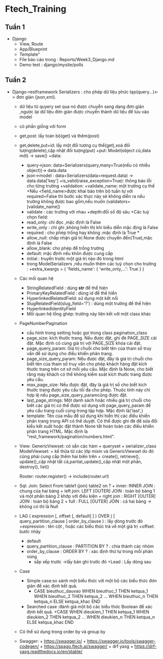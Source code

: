 # Ftech_Training
## Tuần 1
 * Django
   * View, Route
   * App/Blueprint
   * Template"
   * File báo cáo trong : Reports/Week3_Django.md
   * Demo test : django/mysite/polls
## Tuần 2 
* Django-restframework
		Serializers : cho phép dữ liệu phức tạp(query...)<-> đơn giản (json,xml).
    + dữ liệu từ quyery set qua nó được chuyển sang dạng đơn giản ,ngược lại dữ liệu 
đơn giản được chuyển thành dữ liệu để lưu vào model
    + có phần giống với form
    + get,post: lấy toàn bộ(get) và thêm(post)
    + get,delete,put+id: lấy một đối tượng cụ thể(get),xoá đối tượng(delete),cập nhật đối tượng(put)
        +put: Model(object cũ,data mới) -> save()
    +data:
        + query->json: data=Serializers(query,many=True(nếu có nhiều object))-> data.data
        + json->model : data=Serializers(data=request.data) -> data.data['key']
    +is_valid(raise_exception=True): thông báo lỗi cho từng trường 
    +validation:
        +validate_name: một trường cụ thể
            +Nếu  <field_name>được khai báo trên bộ tuần tự với required=False thì bước xác thực này sẽ không diễn ra nếu trường không được bao gồm,nếu muốn (validators=[validate_name])
        + validate : các trường với nhau
    +depth:đối số độ sâu
    +Các tuỳ  chọn field:
        + read_only: chỉ đọc ,mặc định là False
        + write_only : chỉ ghi ,không hiển thị khi biểu diễn mặc địng là False
        + required : cho phép trống hay không :mặc định là True *
        + allow_null: chấp nhận giá trị None được chuyển đến(True),mặc định là False
        + allow_blank: cho phép để trống trường
        + default: mặc định nếu khôn được cung cấp
        + initial : truyền trước một giá trị nào đó trong html
        + trong ModelSerializers ,nếu muốn thêm các tuỳ chọn cho trường  :
            +extra_kwargs = {
            'fields_name': {
                'write_only,...': True
            }
            }

    + Các mối quan hệ
        + StringRelatedField : dùng __str__ để thể hiện
        + PrimaryKeyRelatedField : dùng id để thể hiển
        + HyperlinkedRelatedField: sử dụng một kết nối
        + SlugRelatedField(slug_field='?') : dùng một trường để thể hiện
        + HyperlinkedIdentityField
        + Mối quan hệ lồng ghép: trường này liên kết với một class khác


   + PageNumberPagination
        + cấu hình trong setting hoặc gọi trong class pagination_class
        + page_size:  kích thước trang. Nếu được đặt, ghi đè PAGE_SIZE cài đặt. Mặc định có cùng giá trị với PAGE_SIZE khóa cài đặt.
        + page_query_param: Giá trị chuỗi cho biết tên của tham số truy vấn để sử dụng cho điều khiển phân trang.
        + page_size_query_param: Nếu được đặt, đây là giá trị chuỗi cho biết tên của tham số truy vấn cho phép khách hàng đặt kích thước trang trên cơ sở mỗi yêu 	cầu. Mặc định là None, cho biết rằng máy khách có thể không kiểm soát kích thước trang được yêu cầu.
        + max_page_size: Nếu được đặt, đây là giá trị số cho biết kích thước trang được yêu cầu tối đa cho phép. Thuộc tính này chỉ hợp lệ nếu page_size_query_paramcũng được đặt.
        + last_page_strings: Một danh sách hoặc nhiều giá trị chuỗi cho biết các giá trị có thể được sử dụng với page_query_param để yêu cầu trang cuối cùng trong tập hợp. Mặc định là('last',)
        + template: Tên của mẫu để sử dụng khi hiển thị các điều khiển phân trang trong API có thể duyệt. Có thể được ghi đè để sửa đổi kiểu kết xuất hoặc đặt thành None tắt hoàn toàn các điều khiển phân trang HTML. Mặc định là "rest_framework/pagination/numbers.html".

    + View:
        GenericViewset: có sẵn các hàm 
            + queryset
            + serializer_class
        ModelViewset: 
            + kế thừa từ các lớp mixin và GenericViewset do đó cũng phải cung cấp thêm hai biến trên
            + create(), retrieve(), update()_cập nhật tất cả,partial_update()_cập nhật một phần, destroy(), list()

        Router:
            router.register() -> include(router.url)



    + Sql:
        Join: Select From table1 (join) table2 on ?
            + inner: INNER JOIN : chung của hai bảng
            + left join: LEFT [OUTER] JOIN : toàn bộ bảng 1 và một phần bảng 2 khớp với điều kiện
            + right join : RIGHT [OUTER] JOIN : toàn bộ bảng 2
            + full : FULL [OUTER] JOIN  : cả hai bảng 
            -> không có thì là Null


    + LAG ( expression [, offset [, default] ] ) OVER ( [ query_partition_clause ] order_by_clause ) : lấy dòng trước đó
        +expression : tên cột , hoặc các biểu thức trả về một giá trị
        +offset: bước nhảy
        + default
        + query_partition_clause : PARTITION BY ? : chia thành các nhóm 
        + order_by_clause : ORDER BY ? : xác định thứ tự trong mỗi phân vùng
            + sắp xếp trước ->lấy bản ghi trước đó
        +Lead : Lấy dòng sau

    + Case
        + Simple case:so sánh một biểu thức với một bộ các biểu thức đơn giản để xác định kết quả.
            + CASE bieuthuc_dauvao
                WHEN bieuthuc_1 THEN ketqua_1
                WHEN bieuthuc_2 THEN ketqua_2
                ...
                WHEN bieuthuc_n THEN ketqua_n
                ELSE ketqua_khac
                END
        + Searched case :đánh giá một bộ các biểu thức Boolean để xác định kết quả.
                +CASE
                WHEN dieukien_1 THEN ketqua_1
                WHEN dieukien_2 THEN ketqua_2
                ...
                WHEN dieukien_n THEN ketqua_n
                ELSE ketqua_khac
                END

    + Có thể sử dụng trong order by và group by



    + Swagger:
          + https://swagger.io/
          + https://swagger.io/tools/swagger-codegen/
          + https://spago.ftech.ai/swagger/
          + drf yasg
          + https://drf-yasg.readthedocs.io/en/stable/
